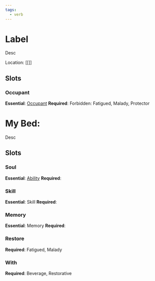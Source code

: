 ```yaml
---
tags:
  - verb
---
```

# Label
Desc

Location: [[]]
## Slots
### Occupant
**Essential**: [Occupant](https://uadaf.theevilroot.xyz/rowenarium/element/campable)
**Required**: 
Forbidden: Fatigued, Malady, Protector
# My Bed:
Desc
## Slots
### Soul
**Essential**: [Ability](https://uadaf.theevilroot.xyz/rowenarium/element/ability)
**Required**: 
### Skill
**Essential**: Skill
**Required**:
### Memory
**Essential**: Memory
**Required**:
### Restore
**Required**: Fatigued, Malady
### With
**Required**: Beverage, Restorative